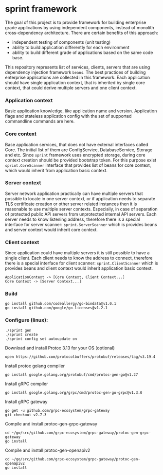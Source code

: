 # sprint framework

The goal of this project is to provide framework for building enterprise grade applications by using independent components, instead of monolith cross-dependency architecture. There are certain benefits of this approach:
* independent testing of components (unit testing)
* ability to build application differently for each environment
* ability to build different grade of applications based on the same code base.

This repository represents list of services, clients, servers that are using dependency injection framework `beans`.
The best practices of building enterprise applications are collected in this framework.
Each application should have single application context, that is inherited by single core context, that could derive
multiple servers and one client context.

### Application context

Basic application knowledge, like application name and version. Application flags and stateless application config with the
set of supported commandline commands are here.

### Core context

Base application services, that does not have external interfaces called Core. The initial list of them are ConfigService,
DatabaseService, Storage and etc. Since `sprint` framework uses encrypted storage, during core context creation should be
provided bootstrap token. For this purpose exist `sprint.CoreScanner` interface that provides list of beans for core context, 
which would inherit from application basic context.

### Server context

Server network application practically can have multiple servers that possible to locate in one server context, or if application
needs to separate TLS certificate creation or other server related instances then it is reasonable to use multiple server contexts.
Especially, in case of separation of protected public API servers from unprotected internal API servers.
Each server needs to know listening address, therefore there is a special interface for server scanner: `sprint.ServerScanner` which is 
provides beans and server context would inherit core context.
 
### Client context
Since application could have multiple servers it is still possible to have a single client. 
Each client needs to know the address to connect, therefore there is a special interface for client scanner: `sprint.ClientScanner` which is 
provides beans and client context would inherit application basic context.

```
ApplicationContext -> [Core Context, Client Context...]
Core Context -> [Server Context...]
```

### Build
```
go install github.com/codeallergy/go-bindata@v1.0.1
go install github.com/google/go-licenses@v1.2.1
```

### Configure (linux):
```
./sprint gen
./sprint create
./sprint config set autoupdate on
```


Download and install Protoc 3.13 for your OS (optional)
```
open https://github.com/protocolbuffers/protobuf/releases/tag/v3.19.4
```

Install protoc golang compiler
```
go install google.golang.org/protobuf/cmd/protoc-gen-go@v1.27
```

Install gRPC compiler
```
go install google.golang.org/grpc/cmd/protoc-gen-go-grpc@v1.3.0
```

Install gRPC gateway
```
go get -u github.com/grpc-ecosystem/grpc-gateway
git checkout v2.7.3
```

Compile and install protoc-gen-grpc-gateway
```
cd ~/go/src/github.com/grpc-ecosystem/grpc-gateway/protoc-gen-grpc-gateway
go install
```

Compile and install protoc-gen-openapiv2
```
cd ~/go/src/github.com/grpc-ecosystem/grpc-gateway/protoc-gen-openapiv2
go install
```

